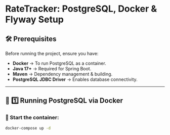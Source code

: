 # RateTracker: PostgreSQL, Docker & Flyway Setup

## 🛠️ Prerequisites
Before running the project, ensure you have:
- **Docker**  → To run PostgreSQL as a container.
- **Java 17+**  → Required for Spring Boot.
- **Maven**  → Dependency management & building.
- **PostgreSQL JDBC Driver** → Enables database connectivity.

---

## 🚀 1️⃣ Running PostgreSQL via Docker
### 🔹 Start the container:
```bash
docker-compose up -d